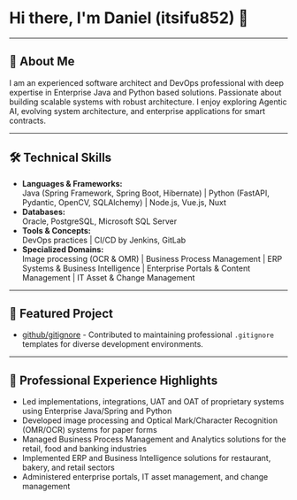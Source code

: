 <!--
**itsifu852/itsifu852** is a ✨ _special_ ✨ repository because its `README.md` (this file) appears on your GitHub profile.

Here are some ideas to get you started:

- 🔭 I’m currently working on ...
- 🌱 I’m currently learning ...
- 👯 I’m looking to collaborate on ...
- 🤔 I’m looking for help with ...
- 💬 Ask me about ...
- 📫 How to reach me: ...
- 😄 Pronouns: ...
- ⚡ Fun fact: ...
-->

# Hi there, I'm Daniel (itsifu852) 👋

---

## 🚀 About Me
I am an experienced software architect and DevOps professional with deep expertise in Enterprise Java and Python based solutions. Passionate about building scalable systems with robust architecture. I enjoy exploring Agentic AI, evolving system architecture, and enterprise applications for smart contracts.

---

## 🛠️ Technical Skills

- **Languages & Frameworks:**  
  Java (Spring Framework, Spring Boot, Hibernate) | Python (FastAPI, Pydantic, OpenCV, SQLAlchemy) | Node.js, Vue.js, Nuxt  
- **Databases:**  
  Oracle, PostgreSQL, Microsoft SQL Server  
- **Tools & Concepts:**  
  DevOps practices | CI/CD by Jenkins, GitLab
- **Specialized Domains:**  
  Image processing (OCR & OMR) | Business Process Management | ERP Systems & Business Intelligence | Enterprise Portals & Content Management | IT Asset & Change Management

---

## 📂 Featured Project

- [github/gitignore](https://github.com/github/gitignore) - Contributed to maintaining professional `.gitignore` templates for diverse development environments.

---

## 💼 Professional Experience Highlights

- Led implementations, integrations, UAT and OAT of proprietary systems using Enterprise Java/Spring and Python
- Developed image processing and Optical Mark/Character Recognition (OMR/OCR) systems for paper forms  
- Managed Business Process Management and Analytics solutions for the retail, food and banking industries  
- Implemented ERP and Business Intelligence solutions for restaurant, bakery, and retail sectors  
- Administered enterprise portals, IT asset management, and change management
